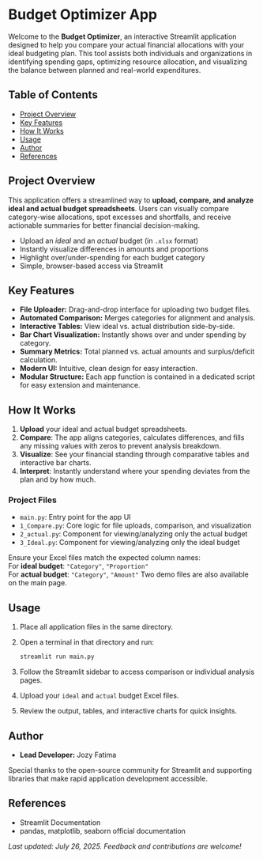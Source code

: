 # Budget Optimizer App

Welcome to the **Budget Optimizer**, an interactive Streamlit application designed to help you compare your actual financial allocations with your ideal budgeting plan. This tool assists both individuals and organizations in identifying spending gaps, optimizing resource allocation, and visualizing the balance between planned and real-world expenditures.

## Table of Contents

- [Project Overview](#project-overview)
- [Key Features](#key-features)
- [How It Works](#how-it-works)
- [Usage](#usage)
- [Author](#author)
- [References](#references)

## Project Overview

This application offers a streamlined way to **upload, compare, and analyze ideal and actual budget spreadsheets**. Users can visually compare category-wise allocations, spot excesses and shortfalls, and receive actionable summaries for better financial decision-making.

- Upload an *ideal* and an *actual* budget (in `.xlsx` format)
- Instantly visualize differences in amounts and proportions
- Highlight over/under-spending for each budget category
- Simple, browser-based access via Streamlit

## Key Features

- **File Uploader:** Drag-and-drop interface for uploading two budget files.
- **Automated Comparison:** Merges categories for alignment and analysis.
- **Interactive Tables:** View ideal vs. actual distribution side-by-side.
- **Bar Chart Visualization:** Instantly shows over and under spending by category.
- **Summary Metrics:** Total planned vs. actual amounts and surplus/deficit calculation.
- **Modern UI:** Intuitive, clean design for easy interaction.
- **Modular Structure:** Each app function is contained in a dedicated script for easy extension and maintenance.

## How It Works

1. **Upload** your ideal and actual budget spreadsheets.
2. **Compare**: The app aligns categories, calculates differences, and fills any missing values with zeros to prevent analysis breakdown.
3. **Visualize**: See your financial standing through comparative tables and interactive bar charts.
4. **Interpret**: Instantly understand where your spending deviates from the plan and by how much.




### Project Files

- `main.py`: Entry point for the app UI
- `1_Compare.py`: Core logic for file uploads, comparison, and visualization
- `2_actual.py`: Component for viewing/analyzing only the actual budget
- `3_Ideal.py`: Component for viewing/analyzing only the ideal budget

Ensure your Excel files match the expected column names:  
For **ideal budget**: `"Category"`, `"Proportion"`  
For **actual budget**: `"Category"`, `"Amount"`
Two demo files are also available on the main page.

## Usage

1. Place all application files in the same directory.
2. Open a terminal in that directory and run:

    ```bash
    streamlit run main.py
    ```

3. Follow the Streamlit sidebar to access comparison or individual analysis pages.
4. Upload your `ideal` and `actual` budget Excel files.
5. Review the output, tables, and interactive charts for quick insights.


## Author

- **Lead Developer:** Jozy Fatima

Special thanks to the open-source community for Streamlit and supporting libraries that make rapid application development accessible.

## References

- Streamlit Documentation
- pandas, matplotlib, seaborn official documentation

*Last updated: July 26, 2025. Feedback and contributions are welcome!*
